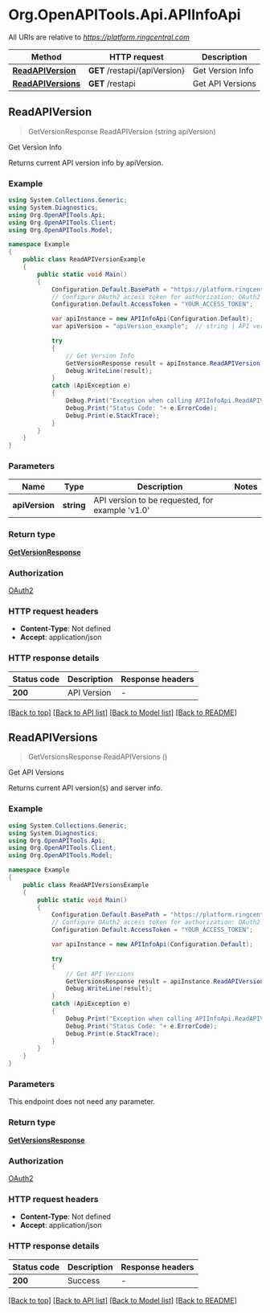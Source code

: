 # Org.OpenAPITools.Api.APIInfoApi

All URIs are relative to *https://platform.ringcentral.com*

Method | HTTP request | Description
------------- | ------------- | -------------
[**ReadAPIVersion**](APIInfoApi.md#readapiversion) | **GET** /restapi/{apiVersion} | Get Version Info
[**ReadAPIVersions**](APIInfoApi.md#readapiversions) | **GET** /restapi | Get API Versions



## ReadAPIVersion

> GetVersionResponse ReadAPIVersion (string apiVersion)

Get Version Info

Returns current API version info by apiVersion.

### Example

```csharp
using System.Collections.Generic;
using System.Diagnostics;
using Org.OpenAPITools.Api;
using Org.OpenAPITools.Client;
using Org.OpenAPITools.Model;

namespace Example
{
    public class ReadAPIVersionExample
    {
        public static void Main()
        {
            Configuration.Default.BasePath = "https://platform.ringcentral.com";
            // Configure OAuth2 access token for authorization: OAuth2
            Configuration.Default.AccessToken = "YOUR_ACCESS_TOKEN";

            var apiInstance = new APIInfoApi(Configuration.Default);
            var apiVersion = "apiVersion_example";  // string | API version to be requested, for example 'v1.0'

            try
            {
                // Get Version Info
                GetVersionResponse result = apiInstance.ReadAPIVersion(apiVersion);
                Debug.WriteLine(result);
            }
            catch (ApiException e)
            {
                Debug.Print("Exception when calling APIInfoApi.ReadAPIVersion: " + e.Message );
                Debug.Print("Status Code: "+ e.ErrorCode);
                Debug.Print(e.StackTrace);
            }
        }
    }
}
```

### Parameters


Name | Type | Description  | Notes
------------- | ------------- | ------------- | -------------
 **apiVersion** | **string**| API version to be requested, for example &#39;v1.0&#39; | 

### Return type

[**GetVersionResponse**](GetVersionResponse.md)

### Authorization

[OAuth2](../README.md#OAuth2)

### HTTP request headers

- **Content-Type**: Not defined
- **Accept**: application/json


### HTTP response details
| Status code | Description | Response headers |
|-------------|-------------|------------------|
| **200** | API Version |  -  |

[[Back to top]](#)
[[Back to API list]](../README.md#documentation-for-api-endpoints)
[[Back to Model list]](../README.md#documentation-for-models)
[[Back to README]](../README.md)


## ReadAPIVersions

> GetVersionsResponse ReadAPIVersions ()

Get API Versions

Returns current API version(s) and server info.

### Example

```csharp
using System.Collections.Generic;
using System.Diagnostics;
using Org.OpenAPITools.Api;
using Org.OpenAPITools.Client;
using Org.OpenAPITools.Model;

namespace Example
{
    public class ReadAPIVersionsExample
    {
        public static void Main()
        {
            Configuration.Default.BasePath = "https://platform.ringcentral.com";
            // Configure OAuth2 access token for authorization: OAuth2
            Configuration.Default.AccessToken = "YOUR_ACCESS_TOKEN";

            var apiInstance = new APIInfoApi(Configuration.Default);

            try
            {
                // Get API Versions
                GetVersionsResponse result = apiInstance.ReadAPIVersions();
                Debug.WriteLine(result);
            }
            catch (ApiException e)
            {
                Debug.Print("Exception when calling APIInfoApi.ReadAPIVersions: " + e.Message );
                Debug.Print("Status Code: "+ e.ErrorCode);
                Debug.Print(e.StackTrace);
            }
        }
    }
}
```

### Parameters

This endpoint does not need any parameter.

### Return type

[**GetVersionsResponse**](GetVersionsResponse.md)

### Authorization

[OAuth2](../README.md#OAuth2)

### HTTP request headers

- **Content-Type**: Not defined
- **Accept**: application/json


### HTTP response details
| Status code | Description | Response headers |
|-------------|-------------|------------------|
| **200** | Success |  -  |

[[Back to top]](#)
[[Back to API list]](../README.md#documentation-for-api-endpoints)
[[Back to Model list]](../README.md#documentation-for-models)
[[Back to README]](../README.md)

